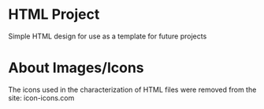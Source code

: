 # HTML Project
 Simple HTML design for use as a template for future projects

# About Images/Icons
The icons used in the characterization of HTML files were removed from the site: icon-icons.com 
